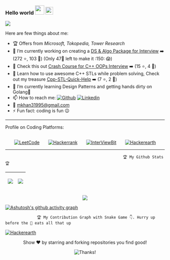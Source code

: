 ### Hello world <img src="https://github.com/TheDudeThatCode/TheDudeThatCode/raw/master/Assets/Hi.gif" style="max-width:100%;" width="29px"> <img src="https://raw.githubusercontent.com/TheDudeThatCode/TheDudeThatCode/master/Assets/Earth.gif" style="max-width:100%;" width="24px">

![](https://komarev.com/ghpvc/?username=MAZHARMIK)

Here are few things about me:
- 🏆 Offers from _Microsoft, Tokopedia, Tower Research_
- 🔭 I’m currently working on creating a <a href="https://github.com/MAZHARMIK/Interview_DS_Algo">DS & Algo Package for Interview</a> :arrow_right: (272 :star:, 103 :fork_and_knife:) (Only 47:fork_and_knife: left to make it :150: :scream:)
- 🔭 Check this out <a href="https://github.com/MAZHARMIK/OOP_Crash_Course_Cpp">Crash Course for C++ OOPs Interview</a> :arrow_right: (15 :star:, 4 :fork_and_knife:)
- 🔭 Learn how to use awesome C++ STLs while problem solving, Check out my treasure <a href="https://github.com/MAZHARMIK/Cpp-STL-Quick-Help">Cpp-STL-Quick-Help</a> :arrow_right: (7 :star:, 2 :fork_and_knife:)
- 🌱 I’m currently learning Design Patterns and getting hands dirty on Golang:green_book:
- 📫 How to reach me:
      <a href="https://github.com/MAZHARMIK"><img src="https://camo.githubusercontent.com/5c8c95ac48ba4bcc1018a7c80c530bcd4c82794d4655999472465b625e76a17e/68747470733a2f2f696d672e736869656c64732e696f2f62616467652f2d4769746875622d3030303f7374796c653d666c6174266c6f676f3d476974687562266c6f676f436f6c6f723d7768697465" alt="Github" data-canonical-src="https://img.shields.io/badge/-Github-000?style=flat&amp;logo=Github&amp;logoColor=white" style="max-width:100%;"></a>
      <a href="https://www.linkedin.com/in/mazhar-imam-khan-95a34ab3/" rel="nofollow"><img src="https://camo.githubusercontent.com/6dc9828248fb64760c234f5b24c275a4912e9bb546c281d0c8e67cecb3381669/68747470733a2f2f696d672e736869656c64732e696f2f62616467652f2d4c696e6b6564496e2d626c75653f7374796c653d666c6174266c6f676f3d4c696e6b6564696e266c6f676f436f6c6f723d7768697465" alt="Linkedin" data-canonical-src="https://img.shields.io/badge/-LinkedIn-blue?style=flat&amp;logo=Linkedin&amp;logoColor=white" style="max-width:100%;"></a>  
- :e-mail: mkhan31995@gmail.com
- ⚡ Fun fact: coding is fun :wink:

<hr></hr>

Profile on Coding Platforms:
<br></br>
<p align="center">
<a href="https://leetcode.com/Mazhar_MIK/" rel="nofollow"><img src="https://camo.githubusercontent.com/e464e43ac55eebb4b915e720f6a19bbec02b60200358324c46037b17941cbf87/68747470733a2f2f696d672e736869656c64732e696f2f62616467652f2d4c656574436f64652d6666386330303f7374796c653d666c6174266c6162656c436f6c6f723d666638633030266c6f676f3d4c656574436f6465266c6f676f436f6c6f723d7768697465" alt="LeetCode" data-canonical-src="https://img.shields.io/badge/-LeetCode-ff8c00?style=flat&amp;labelColor=ff8c00&amp;logo=LeetCode&amp;logoColor=white" style="max-width:100%;"></a>
&nbsp;&nbsp;&nbsp;&nbsp;&nbsp;&nbsp;<a href="https://www.hackerrank.com/mkhan31995" rel="nofollow"><img src="https://camo.githubusercontent.com/e4ce38f060a7c4a81306e9db3e07a89c092217a9f04a6ca4c5f7e247a4368283/68747470733a2f2f696d672e736869656c64732e696f2f62616467652f2d6861636b657272616e6b2d3763666330303f7374796c653d666c6174266c6162656c436f6c6f723d376366633030266c6f676f3d6861636b657272616e6b266c6f676f436f6c6f723d7768697465" alt="Hackerrank" data-canonical-src="https://img.shields.io/badge/-hackerrank-7cfc00?style=flat&amp;labelColor=7cfc00&amp;logo=hackerrank&amp;logoColor=white" style="max-width:100%;"></a>
&nbsp;&nbsp;&nbsp;&nbsp;&nbsp;&nbsp;<a href="https://www.interviewbit.com/profile/mazhar_mik" rel="nofollow"><img src="https://camo.githubusercontent.com/68f7b541f63ec978fa7b2ff89f97c580e50d323ba227edeca5df22afab46eec4/68747470733a2f2f696d672e736869656c64732e696f2f62616467652f2d496e746572766965776269742d3837636565623f7374796c653d666c6174266c6162656c436f6c6f723d383763656562266c6f676f3d496e74657276696577626974266c6f676f436f6c6f723d7768697465" alt="InterViewBit" data-canonical-src="https://img.shields.io/badge/-Interviewbit-87ceeb?style=flat&amp;labelColor=87ceeb&amp;logo=Interviewbit&amp;logoColor=white" style="max-width:100%;"></a>
&nbsp;&nbsp;&nbsp;&nbsp;&nbsp;&nbsp;<a href="https://www.hackerearth.com/@mkhan31995" rel="nofollow"><img src="https://camo.githubusercontent.com/4164b493d294488a2825cc875853f55e289ca9616922791619aa8a2f02de1144/68747470733a2f2f696d672e736869656c64732e696f2f62616467652f6861636b657265617274682d707572706c652e737667" alt="Hackerearth" data-canonical-src="https://img.shields.io/badge/hackerearth-purple.svg" style="max-width:100%;"></a>
      </p>
<hr></hr>

                                                        🏆 My Github Stats 🏆

<!--
<p align="center"><img src="https://github-readme-stats.vercel.app/api?username=MAZHARMIK&show_icons=true&theme=radical"></p>
<p align="center"><img src="https://github-readme-streak-stats.herokuapp.com/?user=MAZHARMIK"> </p>
<p align="center"><img src="https://github-readme-stats.vercel.app/api/top-langs/?username=MAZHARMIK&langs_count=10"> </p>
-->

<table>
      <thead>
            <tr>
                  <th>
                        <p align="center"><img src="https://github-readme-stats.vercel.app/api?username=MAZHARMIK&show_icons=true&theme=radical"></p>
                  </th>
                  <th>
                        <p align="center"><img src="https://github-readme-streak-stats.herokuapp.com/?user=MAZHARMIK"> </p>
                  </th>
            </tr>
      </thead>
</table>
<p align="center"><img src="https://github-readme-stats.vercel.app/api/top-langs/?username=MAZHARMIK&langs_count=10"> </p>

[![Ashutosh's github activity graph](https://activity-graph.herokuapp.com/graph?username=MAZHARMIK&theme=react-dark)](https://github.com/ashutosh00710/github-readme-activity-graph)


                  🏆 My Contribution Graph with Snake Game 👇. Hurry up before the 🐍 eats all that up
<a href="https://github.com/MAZHARMIK/Interview_DS_Algo/blob/master/github-user-contribution.svg" rel="nofollow"><img src="https://github.com/MAZHARMIK/Interview_DS_Algo/blob/master/github-user-contribution.svg" alt="Hackerearth" data-canonical-src="https://github.com/MAZHARMIK/Interview_DS_Algo/blob/master/github-user-contribution.svg" style="max-width:100%;"></a>

<p align="center">Show ❤️ by starring and forking repositories you find good! </p>
<p align="center"><img src="https://camo.githubusercontent.com/7da528df692aea867b90800324488b633f5a8328d74c05a02c26483c0a267799/68747470733a2f2f696d672e736869656c64732e696f2f62616467652f5468616e6b73253230666f722532307669736974696e672d212d3145414544422e737667" alt="Thanks!" data-canonical-src="https://img.shields.io/badge/Thanks%20for%20visiting-!-1EAEDB.svg" style="max-width:100%;"> </p>
